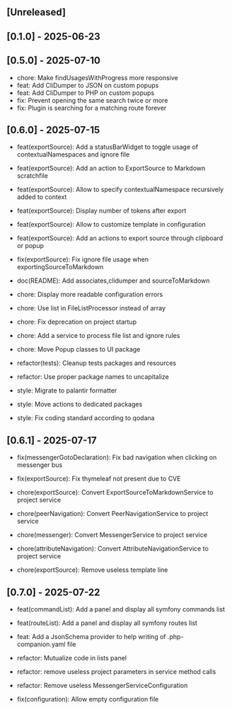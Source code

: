<!-- Keep a Changelog guide -> https://keepachangelog.com -->


## [Unreleased]

## [0.1.0] - 2025-06-23

## [0.5.0] - 2025-07-10
- chore: Make findUsagesWithProgress more responsive
- feat: Add CliDumper to JSON on custom popups
- feat: Add CliDumper to PHP on custom popups
- fix: Prevent opening the same search twice or more
- fix: Plugin is searching for a matching route forever

## [0.6.0] - 2025-07-15
- feat(exportSource): Add a statusBarWidget to toggle usage of contextualNamespaces and ignore file
- feat(exportSource): Add an action to ExportSource to Markdown scratchfile
- feat(exportSource): Allow to specify contextualNamespace recursively added to context
- feat(exportSource): Display number of tokens after export
- feat(exportSource): Allow to customize template in configuration
- feat(exportSource): Add an actions to export source through clipboard or popup

- fix(exportSource): Fix ignore file usage when exportingSourceToMarkdown

- doc(README): Add associates,clidumper and sourceToMarkdown

- chore: Display more readable configuration errors
- chore: Use list in FileListProcessor instead of array
- chore: Fix deprecation on project startup
- chore: Add a service to process file list and ignore rules
- chore: Move Popup classes to UI package

- refactor(tests): Cleanup tests packages and resources
- refactor: Use proper package names to uncapitalize

- style: Migrate to palantir formatter
- style: Move actions to dedicated packages
- style: Fix coding standard according to qodana

## [0.6.1] - 2025-07-17
- fix(messengerGotoDeclaration): Fix bad navigation when clicking on messenger bus
- fix(exportSource): Fix thymeleaf not present due to CVE

- chore(exportSource): Convert ExportSourceToMarkdownService to project service
- chore(peerNavigation): Convert PeerNavigationService to project service
- chore(messenger): Convert MessengerService to project service
- chore(attributeNavigation): Convert AttributeNavigationService to project service

- chore(exportSource): Remove useless template line

## [0.7.0] - 2025-07-22
- feat(commandList): Add a panel and display all symfony commands list
- feat(routeList): Add a panel and display all symfony routes list
- feat: Add a JsonSchema provider to help writing of .php-companion.yaml file

- refactor: Mutualize code in lists panel
- refactor: remove useless project parameters in service method calls
- refactor: Remove useless MessengerServiceConfiguration

- fix(configuration): Allow empty configuration file
